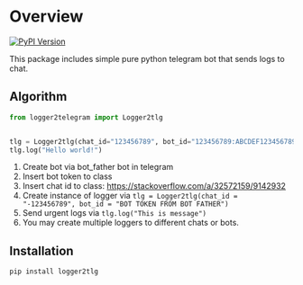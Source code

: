 # Overview

[![PyPI Version][pypi-image]][pypi-url]

This package includes simple pure python telegram bot that sends logs to chat.

## Algorithm

```python
from logger2telegram import Logger2tlg


tlg = Logger2tlg(chat_id="123456789", bot_id="123456789:ABCDEF1234567890ABCDEF1234567890ABC")
tlg.log("Hello world!")
```

1. Create bot via bot_father bot in telegram
2. Insert bot token to class
3. Insert chat id to class: https://stackoverflow.com/a/32572159/9142932
4. Create instance of logger via `tlg = Logger2tlg(chat_id = "-123456789", bot_id = "BOT TOKEN FROM BOT FATHER")`
5. Send urgent logs via `tlg.log("This is message")`
6. You may create multiple loggers to different chats or bots.

## Installation

`pip install logger2tlg`

<!-- Badges -->
[pypi-image]: https://img.shields.io/pypi/v/logger2telegram
[pypi-url]: https://pypi.org/project/logger2telegram

